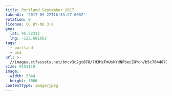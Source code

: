 ```yaml
---
title: Portland September 2017
takenAt: '2017-09-22T16:53:27.000Z'
rotation: 0
license: CC BY-ND 3.0
geo:
  lat: 45.52315
  lng: -122.681662
tags:
  - portland
  - usa
url: >-
  //images.ctfassets.net/bncv3c2gt878/7H3MzFmUskYdNFbecZUYdn/b5c7044073dc9bb49d93fcba8b1c6b38/portland-september-2017_37316701221_o
size: 9153110
image:
  width: 5344
  height: 3006
contentType: image/jpeg
---
```


